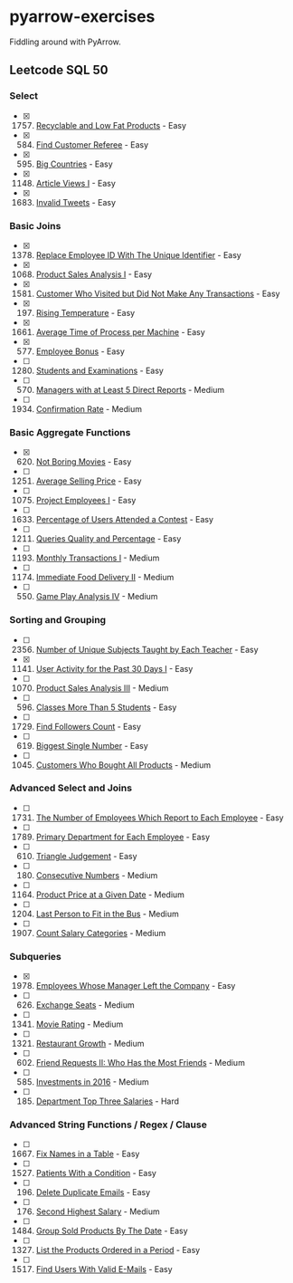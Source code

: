 # pyarrow-exercises

Fiddling around with PyArrow.

## Leetcode SQL 50

### Select

- [X] 1757. [Recyclable and Low Fat Products](https://leetcode.com/problems/recyclable-and-low-fat-products) - Easy
- [X] 584. [Find Customer Referee](https://leetcode.com/problems/find-customer-referee) - Easy
- [X] 595. [Big Countries](https://leetcode.com/problems/big-countries) - Easy
- [X] 1148. [Article Views I](https://leetcode.com/problems/article-views-i) - Easy
- [X] 1683. [Invalid Tweets](https://leetcode.com/problems/invalid-tweets) - Easy

### Basic Joins

- [X] 1378. [Replace Employee ID With The Unique Identifier](https://leetcode.com/problems/replace-employee-id-with-the-unique-identifier) - Easy
- [X] 1068. [Product Sales Analysis I](https://leetcode.com/problems/product-sales-analysis-i) - Easy
- [X] 1581. [Customer Who Visited but Did Not Make Any Transactions](https://leetcode.com/problems/customer-who-visited-but-did-not-make-any-transactions) - Easy
- [X] 197. [Rising Temperature](https://leetcode.com/problems/rising-temperature) - Easy
- [X] 1661. [Average Time of Process per Machine](https://leetcode.com/problems/average-time-of-process-per-machine) - Easy
- [X] 577. [Employee Bonus](https://leetcode.com/problems/employee-bonus) - Easy
- [ ] 1280. [Students and Examinations](https://leetcode.com/problems/students-and-examinations) - Easy
- [ ] 570. [Managers with at Least 5 Direct Reports](https://leetcode.com/problems/managers-with-at-least-5-direct-reports) - Medium
- [ ] 1934. [Confirmation Rate](https://leetcode.com/problems/confirmation-rate) - Medium

### Basic Aggregate Functions

- [X] 620. [Not Boring Movies](https://leetcode.com/problems/not-boring-movies) - Easy
- [ ] 1251. [Average Selling Price](https://leetcode.com/problems/average-selling-price) - Easy
- [ ] 1075. [Project Employees I](https://leetcode.com/problems/project-employees-i) - Easy
- [ ] 1633. [Percentage of Users Attended a Contest](https://leetcode.com/problems/percentage-of-users-attended-a-contest) - Easy
- [ ] 1211. [Queries Quality and Percentage](https://leetcode.com/problems/queries-quality-and-percentage) - Easy
- [ ] 1193. [Monthly Transactions I](https://leetcode.com/problems/monthly-transactions-i) - Medium
- [ ] 1174. [Immediate Food Delivery II](https://leetcode.com/problems/immediate-food-delivery-ii) - Medium
- [ ] 550. [Game Play Analysis IV](https://leetcode.com/problems/game-play-analysis-iv) - Medium

### Sorting and Grouping

- [ ] 2356. [Number of Unique Subjects Taught by Each Teacher](https://leetcode.com/problems/number-of-unique-subjects-taught-by-each-teacher) - Easy
- [X] 1141. [User Activity for the Past 30 Days I](https://leetcode.com/problems/user-activity-for-the-past-30-days-i) - Easy
- [ ] 1070. [Product Sales Analysis III](https://leetcode.com/problems/product-sales-analysis-iii) - Medium
- [ ] 596. [Classes More Than 5 Students](https://leetcode.com/problems/classes-more-than-5-students) - Easy
- [ ] 1729. [Find Followers Count](https://leetcode.com/problems/find-followers-count) - Easy
- [ ] 619. [Biggest Single Number](https://leetcode.com/problems/biggest-single-number) - Easy
- [ ] 1045. [Customers Who Bought All Products](https://leetcode.com/problems/customers-who-bought-all-products) - Medium

### Advanced Select and Joins

- [ ] 1731. [The Number of Employees Which Report to Each Employee](https://leetcode.com/problems/the-number-of-employees-which-report-to-each-employee) - Easy
- [ ] 1789. [Primary Department for Each Employee](https://leetcode.com/problems/primary-department-for-each-employee) - Easy
- [ ] 610. [Triangle Judgement](https://leetcode.com/problems/triangle-judgement) - Easy
- [ ] 180. [Consecutive Numbers](https://leetcode.com/problems/consecutive-numbers) - Medium
- [ ] 1164. [Product Price at a Given Date](https://leetcode.com/problems/product-price-at-a-given-date) - Medium
- [ ] 1204. [Last Person to Fit in the Bus](https://leetcode.com/problems/last-person-to-fit-in-the-bus) - Medium
- [ ] 1907. [Count Salary Categories](https://leetcode.com/problems/count-salary-categories) - Medium

### Subqueries

- [X] 1978. [Employees Whose Manager Left the Company](https://leetcode.com/problems/employees-whose-manager-left-the-company) - Easy
- [ ] 626. [Exchange Seats](https://leetcode.com/problems/exchange-seats) - Medium
- [ ] 1341. [Movie Rating](https://leetcode.com/problems/movie-rating) - Medium
- [ ] 1321. [Restaurant Growth](https://leetcode.com/problems/restaurant-growth) - Medium
- [ ] 602. [Friend Requests II: Who Has the Most Friends](https://leetcode.com/problems/friend-requests-ii-who-has-the-most-friends) - Medium
- [ ] 585. [Investments in 2016](https://leetcode.com/problems/investments-in-2016) - Medium
- [ ] 185. [Department Top Three Salaries](https://leetcode.com/problems/department-top-three-salaries) - Hard

### Advanced String Functions / Regex / Clause

- [ ] 1667. [Fix Names in a Table](https://leetcode.com/problems/fix-names-in-a-table) - Easy
- [ ] 1527. [Patients With a Condition](https://leetcode.com/problems/patients-with-a-condition) - Easy
- [ ] 196. [Delete Duplicate Emails](https://leetcode.com/problems/delete-duplicate-emails) - Easy
- [ ] 176. [Second Highest Salary](https://leetcode.com/problems/second-highest-salary) - Medium
- [ ] 1484. [Group Sold Products By The Date](https://leetcode.com/problems/group-sold-products-by-the-date) - Easy
- [ ] 1327. [List the Products Ordered in a Period](https://leetcode.com/problems/list-the-products-ordered-in-a-period) - Easy
- [ ] 1517. [Find Users With Valid E-Mails](https://leetcode.com/problems/find-users-with-valid-e-mails) - Easy
